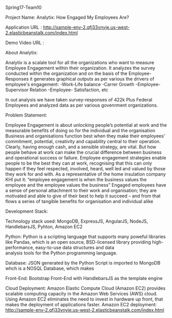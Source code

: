 Spring17-Team10

Project Name: Analytix: How Engaged My Employees Are?

Application URL : http://sample-env-2.qfj33vnyje.us-west-2.elasticbeanstalk.com/index.html

Demo Video URL : 

About Analytix:

Analytix is a scalale tool for all the organizations who want to measure Employee Engagement within their organization. 
It analyzes the survey conducted within the organization and on the basis of the Employee-Responses it generates graphical outputs as per various the drivers of employee's engagement:
-Work-Life balance
-Carrer Growth
-Employee-Supervisor Relation
-Employee- Satisfaction, etc

In out analysis we have taken survey-responses of 422k Plus Federal Employees and analyzed data as per various govenrment organizations.

Problem Statement:

Employee Engagement is about unlocking people’s potential at work and the measurable benefits of doing so for the individual and the organisation
Business and organisations function best when they make their employees’ commitment, potential, creativity and capability central to their operation. Clearly, having enough cash, and a sensible strategy, are vital. But how people behave at work can make the crucial difference between business and operational success or failure. 
Employee engagement strategies enable people to be the best they can at work, recognising that this can only happen if they feel respected, involved, heard, well led and valued by those they work for and with. As a representative of the home insulation company KHI put it: “employee engagement is when the business values the employee and the employee values the business” 
Engaged employees have a sense of personal attachment to their work and organisation; they are motivated and able to give of their best to help it succeed – and from that flows a series of tangible benefits for organisation and individual alike

Development Stack:

Technology stack used: MongoDB, ExpressJS, AngularJS, NodeJS, HandlebarsJS, Pyhton, Amazon EC2

Python: Python is a scripting language that supports many poweful libraries like Pandas, which is an open source,
         BSD-licensed library providing high-performance, easy-to-use data structures and data  
         analysis tools for the Python programming language.

Database: JSON generated by the Python Script is imported to MongoDB whch is a NOSQL Database, which makes 

Front-End: Bootstrap Front-End with HandlebarsJS as the template engine

Cloud Deployment: Amazon Elastic Compute Cloud (Amazon EC2) provides scalable computing capacity in the Amazon Web Services (AWS) cloud. Using Amazon EC2 eliminates the need to invest in hardware up front, that makes the deployment of applications faster.
Amazon EC2 deployment: http://sample-env-2.qfj33vnyje.us-west-2.elasticbeanstalk.com/index.html
